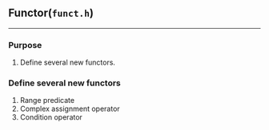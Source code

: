 ## Functor(`funct.h`)

---

### Purpose

1. Define several new functors.

### Define several new functors

1. Range predicate
2. Complex assignment operator
3. Condition operator
